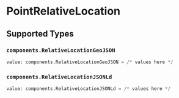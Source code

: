 # PointRelativeLocation


## Supported Types

### `components.RelativeLocationGeoJSON`

```python
value: components.RelativeLocationGeoJSON = /* values here */
```

### `components.RelativeLocationJSONLd`

```python
value: components.RelativeLocationJSONLd = /* values here */
```

